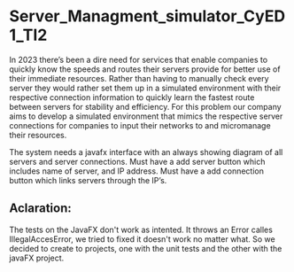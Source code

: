 # Server_Managment_simulator_CyED1_TI2

In 2023 there’s been a dire need for services that enable companies to quickly know the speeds and routes their servers provide for better use of their immediate resources. Rather than having to manually check every server they would rather set them up in a simulated environment with their respective connection information to quickly learn the fastest route between servers for stability and efficiency. For this problem our company aims to develop a simulated environment that mimics the respective server connections for companies to input their networks to and micromanage their resources.

The system needs a javafx interface with an always showing diagram of all servers and server connections. Must have a add server button which includes name of server, and IP address. Must have a add connection button which links servers through the IP’s.

## Aclaration: 
The tests on the JavaFX don't work as intented. It throws an Error calles IllegalAccesError, we tried to fixed it doesn't work no matter what. So we decided to create to projects, one with the unit tests and the other with the javaFX project.
